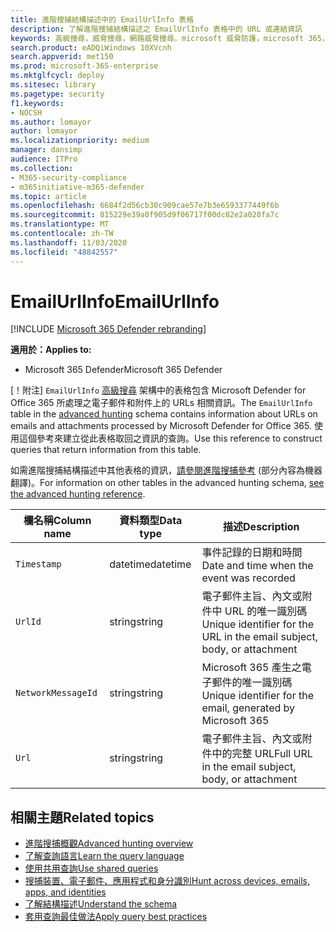 ```yaml
---
title: 進階搜捕結構描述中的 EmailUrlInfo 表格
description: 了解進階搜捕結構描述之 EmailUrlInfo 表格中的 URL 或連結資訊
keywords: 高級搜尋，威脅搜尋，網路威脅搜尋，microsoft 威脅防護，microsoft 365，mtp，m365，搜尋，查詢，遙測，架構參考，kusto，表格，欄，資料類型，描述，EmailUrlInfo，網路郵件識別碼，url，連結
search.product: eADQiWindows 10XVcnh
search.appverid: met150
ms.prod: microsoft-365-enterprise
ms.mktglfcycl: deploy
ms.sitesec: library
ms.pagetype: security
f1.keywords:
- NOCSH
ms.author: lomayor
author: lomayor
ms.localizationpriority: medium
manager: dansimp
audience: ITPro
ms.collection:
- M365-security-compliance
- m365initiative-m365-defender
ms.topic: article
ms.openlocfilehash: 6684f2d56cb30c909cae57e7b3e6593377449f6b
ms.sourcegitcommit: 815229e39a0f905d9f06717f00dc82e2a028fa7c
ms.translationtype: MT
ms.contentlocale: zh-TW
ms.lasthandoff: 11/03/2020
ms.locfileid: "48842557"
---
```

# <a name="emailurlinfo"></a><span data-ttu-id="dbc08-104">EmailUrlInfo</span><span class="sxs-lookup"><span data-stu-id="dbc08-104">EmailUrlInfo</span></span>

[!INCLUDE [Microsoft 365 Defender rebranding](../includes/microsoft-defender.md)]


<span data-ttu-id="dbc08-105">**適用於：**</span><span class="sxs-lookup"><span data-stu-id="dbc08-105">**Applies to:**</span></span>
- <span data-ttu-id="dbc08-106">Microsoft 365 Defender</span><span class="sxs-lookup"><span data-stu-id="dbc08-106">Microsoft 365 Defender</span></span>

<span data-ttu-id="dbc08-107">[！附注] `EmailUrlInfo` [高級搜尋](advanced-hunting-overview.md) 架構中的表格包含 Microsoft Defender for Office 365 所處理之電子郵件和附件上的 URLs 相關資訊。</span><span class="sxs-lookup"><span data-stu-id="dbc08-107">The `EmailUrlInfo` table in the [advanced hunting](advanced-hunting-overview.md) schema contains information about URLs on emails and attachments processed by Microsoft Defender for Office 365.</span></span> <span data-ttu-id="dbc08-108">使用這個參考來建立從此表格取回之資訊的查詢。</span><span class="sxs-lookup"><span data-stu-id="dbc08-108">Use this reference to construct queries that return information from this table.</span></span>

<span data-ttu-id="dbc08-109">如需進階搜捕結構描述中其他表格的資訊，[請參閱進階搜捕參考](advanced-hunting-schema-tables.md) (部分內容為機器翻譯)。</span><span class="sxs-lookup"><span data-stu-id="dbc08-109">For information on other tables in the advanced hunting schema, [see the advanced hunting reference](advanced-hunting-schema-tables.md).</span></span>

| <span data-ttu-id="dbc08-110">欄名稱</span><span class="sxs-lookup"><span data-stu-id="dbc08-110">Column name</span></span> | <span data-ttu-id="dbc08-111">資料類型</span><span class="sxs-lookup"><span data-stu-id="dbc08-111">Data type</span></span> | <span data-ttu-id="dbc08-112">描述</span><span class="sxs-lookup"><span data-stu-id="dbc08-112">Description</span></span> |
|-------------|-----------|-------------|
| `Timestamp` | <span data-ttu-id="dbc08-113">datetime</span><span class="sxs-lookup"><span data-stu-id="dbc08-113">datetime</span></span> | <span data-ttu-id="dbc08-114">事件記錄的日期和時間</span><span class="sxs-lookup"><span data-stu-id="dbc08-114">Date and time when the event was recorded</span></span> |
| `UrlId` | <span data-ttu-id="dbc08-115">string</span><span class="sxs-lookup"><span data-stu-id="dbc08-115">string</span></span> | <span data-ttu-id="dbc08-116">電子郵件主旨、內文或附件中 URL 的唯一識別碼</span><span class="sxs-lookup"><span data-stu-id="dbc08-116">Unique identifier for the URL in the email subject, body, or attachment</span></span> |
| `NetworkMessageId` | <span data-ttu-id="dbc08-117">string</span><span class="sxs-lookup"><span data-stu-id="dbc08-117">string</span></span> | <span data-ttu-id="dbc08-118">Microsoft 365 產生之電子郵件的唯一識別碼</span><span class="sxs-lookup"><span data-stu-id="dbc08-118">Unique identifier for the email, generated by Microsoft 365</span></span> |
| `Url` | <span data-ttu-id="dbc08-119">string</span><span class="sxs-lookup"><span data-stu-id="dbc08-119">string</span></span> | <span data-ttu-id="dbc08-120">電子郵件主旨、內文或附件中的完整 URL</span><span class="sxs-lookup"><span data-stu-id="dbc08-120">Full URL in the email subject, body, or attachment</span></span> |

## <a name="related-topics"></a><span data-ttu-id="dbc08-121">相關主題</span><span class="sxs-lookup"><span data-stu-id="dbc08-121">Related topics</span></span>
- [<span data-ttu-id="dbc08-122">進階搜捕概觀</span><span class="sxs-lookup"><span data-stu-id="dbc08-122">Advanced hunting overview</span></span>](advanced-hunting-overview.md)
- [<span data-ttu-id="dbc08-123">了解查詢語言</span><span class="sxs-lookup"><span data-stu-id="dbc08-123">Learn the query language</span></span>](advanced-hunting-query-language.md)
- [<span data-ttu-id="dbc08-124">使用共用查詢</span><span class="sxs-lookup"><span data-stu-id="dbc08-124">Use shared queries</span></span>](advanced-hunting-shared-queries.md)
- [<span data-ttu-id="dbc08-125">搜捕裝置、電子郵件、應用程式和身分識別</span><span class="sxs-lookup"><span data-stu-id="dbc08-125">Hunt across devices, emails, apps, and identities</span></span>](advanced-hunting-query-emails-devices.md)
- [<span data-ttu-id="dbc08-126">了解結構描述</span><span class="sxs-lookup"><span data-stu-id="dbc08-126">Understand the schema</span></span>](advanced-hunting-schema-tables.md)
- [<span data-ttu-id="dbc08-127">套用查詢最佳做法</span><span class="sxs-lookup"><span data-stu-id="dbc08-127">Apply query best practices</span></span>](advanced-hunting-best-practices.md)
